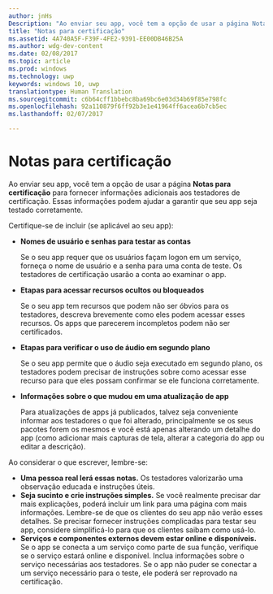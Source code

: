 ```yaml
---
author: jnHs
Description: "Ao enviar seu app, você tem a opção de usar a página Notas para certificação para fornecer informações adicionais aos testadores de certificação. Essas informações podem ajudar a garantir que seu app seja testado corretamente."
title: "Notas para certificação"
ms.assetid: 4A740A5F-F39F-4FE2-9391-EE00DB46B25A
ms.author: wdg-dev-content
ms.date: 02/08/2017
ms.topic: article
ms.prod: windows
ms.technology: uwp
keywords: windows 10, uwp
translationtype: Human Translation
ms.sourcegitcommit: c6b64cff1bbebc8ba69bc6e03d34b69f85e798fc
ms.openlocfilehash: 92a110879f6ff92b3e1e41964ff6acea6b7cb5ec
ms.lasthandoff: 02/07/2017

---
```


# <a name="notes-for-certification"></a>Notas para certificação


Ao enviar seu app, você tem a opção de usar a página **Notas para certificação** para fornecer informações adicionais aos testadores de certificação. Essas informações podem ajudar a garantir que seu app seja testado corretamente.

Certifique-se de incluir (se aplicável ao seu app):

-   **Nomes de usuário e senhas para testar as contas**

    Se o seu app requer que os usuários façam logon em um serviço, forneça o nome de usuário e a senha para uma conta de teste. Os testadores de certificação usarão a conta ao examinar o app.

-   **Etapas para acessar recursos ocultos ou bloqueados**

    Se o seu app tem recursos que podem não ser óbvios para os testadores, descreva brevemente como eles podem acessar esses recursos. Os apps que parecerem incompletos podem não ser certificados.

-   **Etapas para verificar o uso de áudio em segundo plano**

    Se o seu app permite que o áudio seja executado em segundo plano, os testadores podem precisar de instruções sobre como acessar esse recurso para que eles possam confirmar se ele funciona corretamente.

-   **Informações sobre o que mudou em uma atualização de app**

    Para atualizações de apps já publicados, talvez seja conveniente informar aos testadores o que foi alterado, principalmente se os seus pacotes forem os mesmos e você está apenas alterando um detalhe do app (como adicionar mais capturas de tela, alterar a categoria do app ou editar a descrição).

Ao considerar o que escrever, lembre-se:

-   **Uma pessoa real lerá essas notas.** Os testadores valorizarão uma observação educada e instruções úteis.
-   **Seja sucinto e crie instruções simples.** Se você realmente precisar dar mais explicações, poderá incluir um link para uma página com mais informações. Lembre-se de que os clientes do seu app não verão esses detalhes. Se precisar fornecer instruções complicadas para testar seu app, considere simplificá-lo para que os clientes saibam como usá-lo.
-   **Serviços e componentes externos devem estar online e disponíveis.** Se o app se conecta a um serviço como parte de sua função, verifique se o serviço estará online e disponível. Inclua informações sobre o serviço necessárias aos testadores. Se o app não puder se conectar a um serviço necessário para o teste, ele poderá ser reprovado na certificação.

 

 





